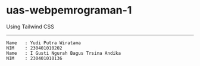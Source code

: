 # uas-webpemrograman-1

Using Tailwind CSS

---

```
Name   : Yudi Putra Wiratama
NIM    : 230401010202
Name   : I Gusti Ngurah Bagus Trsina Andika
NIM    : 230401010136
```
